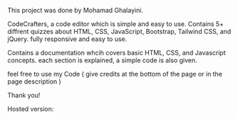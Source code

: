 This project was done by Mohamad Ghalayini.

CodeCrafters, a code editor which is simple and easy to use. 
Contains 5+ diffrent quizzes about HTML, CSS, JavaScript, Bootstrap, Tailwind CSS, and jQuery.
fully responsive and easy to use.

Contains a documentation whcih covers basic HTML, CSS, and Javascript concepts. 
each section is explained, a simple code is also given.

feel free to use my Code ( give credits at the bottom of the page or in the page description )

Thank you!

Hosted version: 
